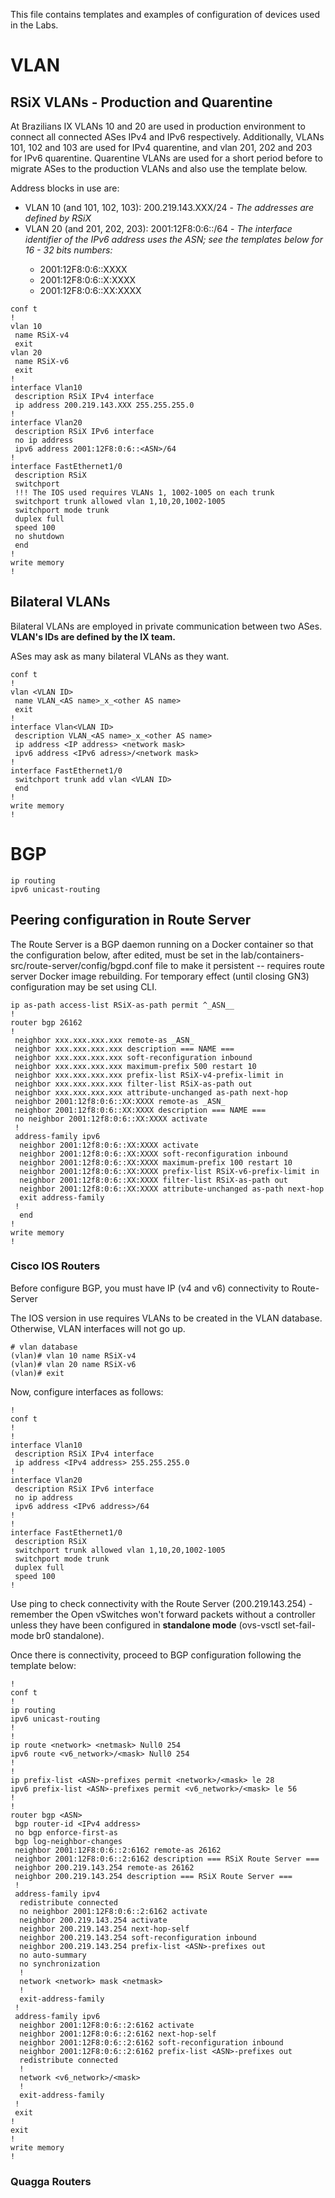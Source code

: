 This file contains templates and examples of configuration of devices used in the Labs.


# VLAN

## RSiX VLANs - Production and Quarentine

At Brazilians IX VLANs 10 and 20 are used in production environment to connect all connected ASes IPv4 and IPv6 respectively. Additionally, VLANs 101, 102 and 103 are used for IPv4 quarentine, and vlan 201, 202 and 203 for IPv6 quarentine. Quarentine VLANs are used for a short period before to migrate ASes to the production VLANs and also use the template below.

Address blocks in use are:

 * VLAN 10 (and 101, 102, 103): 200.219.143.XXX/24 - _The addresses are defined by RSiX_
 * VLAN 20 (and 201, 202, 203): 2001:12F8:0:6::<ASN>/64 - _The interface identifier of the IPv6 address uses the ASN; see the templates below for 16 - 32 bits numbers:_
    * 2001:12F8:0:6::XXXX
    * 2001:12F8:0:6::X:XXXX
    * 2001:12F8:0:6::XX:XXXX

```
conf t
!
vlan 10
 name RSiX-v4
 exit
vlan 20
 name RSiX-v6
 exit
!
interface Vlan10
 description RSiX IPv4 interface
 ip address 200.219.143.XXX 255.255.255.0
!
interface Vlan20
 description RSiX IPv6 interface
 no ip address
 ipv6 address 2001:12F8:0:6::<ASN>/64
!
interface FastEthernet1/0
 description RSiX
 switchport
 !!! The IOS used requires VLANs 1, 1002-1005 on each trunk
 switchport trunk allowed vlan 1,10,20,1002-1005
 switchport mode trunk
 duplex full
 speed 100
 no shutdown
 end
!
write memory
!
```

## Bilateral VLANs

Bilateral VLANs are employed in private communication between two ASes. __VLAN's IDs are defined by the IX team.__

ASes may ask as many bilateral VLANs as they want.

```
conf t
!
vlan <VLAN ID>
 name VLAN_<AS name>_x_<other AS name>
 exit
!
interface Vlan<VLAN ID>
 description VLAN_<AS name>_x_<other AS name>
 ip address <IP address> <network mask>
 ipv6 address <IPv6 adress>/<network mask>
!
interface FastEthernet1/0
 switchport trunk add vlan <VLAN ID>
 end
!
write memory
!
```


# BGP

```
ip routing
ipv6 unicast-routing
```

## Peering configuration in Route Server

The Route Server is a BGP daemon running on a Docker container so that the configuration below, after edited, must be set in the lab/containers-src/route-server/config/bgpd.conf file to make it persistent -- requires route server Docker image rebuilding. For temporary effect (until closing GN3) configuration may be set using CLI.

```
ip as-path access-list RSiX-as-path permit ^_ASN__
!
router bgp 26162
!
 neighbor xxx.xxx.xxx.xxx remote-as _ASN_
 neighbor xxx.xxx.xxx.xxx description === NAME ===
 neighbor xxx.xxx.xxx.xxx soft-reconfiguration inbound
 neighbor xxx.xxx.xxx.xxx maximum-prefix 500 restart 10
 neighbor xxx.xxx.xxx.xxx prefix-list RSiX-v4-prefix-limit in
 neighbor xxx.xxx.xxx.xxx filter-list RSiX-as-path out
 neighbor xxx.xxx.xxx.xxx attribute-unchanged as-path next-hop
 neighbor 2001:12f8:0:6::XX:XXXX remote-as _ASN_
 neighbor 2001:12f8:0:6::XX:XXXX description === NAME ===
 no neighbor 2001:12f8:0:6::XX:XXXX activate
 !
 address-family ipv6
  neighbor 2001:12f8:0:6::XX:XXXX activate
  neighbor 2001:12f8:0:6::XX:XXXX soft-reconfiguration inbound
  neighbor 2001:12f8:0:6::XX:XXXX maximum-prefix 100 restart 10
  neighbor 2001:12f8:0:6::XX:XXXX prefix-list RSiX-v6-prefix-limit in
  neighbor 2001:12f8:0:6::XX:XXXX filter-list RSiX-as-path out
  neighbor 2001:12f8:0:6::XX:XXXX attribute-unchanged as-path next-hop
  exit address-family
 !
  end
!
write memory
!
```

### Cisco IOS Routers

Before configure BGP, you must have IP (v4 and v6) connectivity to Route-Server

The IOS version in use requires VLANs to be created in the VLAN database. Otherwise, VLAN interfaces will not go up.

```
# vlan database
(vlan)# vlan 10 name RSiX-v4
(vlan)# vlan 20 name RSiX-v6
(vlan)# exit
```

Now, configure interfaces as follows:

```
!
conf t
!
!         
interface Vlan10
 description RSiX IPv4 interface
 ip address <IPv4 address> 255.255.255.0
!
interface Vlan20
 description RSiX IPv6 interface
 no ip address
 ipv6 address <IPv6 address>/64
!
!
interface FastEthernet1/0
 description RSiX
 switchport trunk allowed vlan 1,10,20,1002-1005
 switchport mode trunk
 duplex full
 speed 100
!
```

Use ping to check connectivity with the Route Server (200.219.143.254) - remember the Open vSwitches won't forward packets without a controller unless they have been configured in __standalone mode__ (ovs-vsctl set-fail-mode br0 standalone).

Once there is connectivity, proceed to BGP configuration following the template below:

```
!
conf t
!
ip routing
ipv6 unicast-routing
!
!
ip route <network> <netmask> Null0 254
ipv6 route <v6_network>/<mask> Null0 254
!
!
ip prefix-list <ASN>-prefixes permit <network>/<mask> le 28
ipv6 prefix-list <ASN>-prefixes permit <v6_network>/<mask> le 56
!
!
router bgp <ASN>
 bgp router-id <IPv4 address>
 no bgp enforce-first-as
 bgp log-neighbor-changes
 neighbor 2001:12F8:0:6::2:6162 remote-as 26162
 neighbor 2001:12F8:0:6::2:6162 description === RSiX Route Server ===
 neighbor 200.219.143.254 remote-as 26162
 neighbor 200.219.143.254 description === RSiX Route Server ===
 !
 address-family ipv4
  redistribute connected
  no neighbor 2001:12F8:0:6::2:6162 activate
  neighbor 200.219.143.254 activate
  neighbor 200.219.143.254 next-hop-self
  neighbor 200.219.143.254 soft-reconfiguration inbound
  neighbor 200.219.143.254 prefix-list <ASN>-prefixes out
  no auto-summary
  no synchronization
  !
  network <network> mask <netmask>
  !
  exit-address-family
 !
 address-family ipv6
  neighbor 2001:12F8:0:6::2:6162 activate
  neighbor 2001:12F8:0:6::2:6162 next-hop-self
  neighbor 2001:12F8:0:6::2:6162 soft-reconfiguration inbound
  neighbor 2001:12F8:0:6::2:6162 prefix-list <ASN>-prefixes out
  redistribute connected
  !
  network <v6_network>/<mask>
  !
  exit-address-family
 !
 exit
!
exit
!
write memory
!
```

### Quagga Routers
